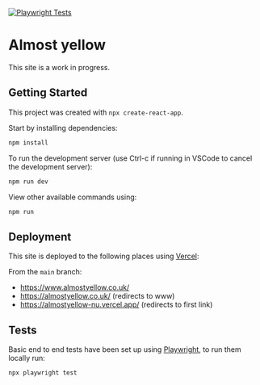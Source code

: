 [![Playwright Tests](https://github.com/cjrace/almostyellow/actions/workflows/playwright.yml/badge.svg)](https://github.com/cjrace/almostyellow/actions/workflows/playwright.yml)

# Almost yellow

This site is a work in progress.

## Getting Started

This project was created with `npx create-react-app`.

Start by installing dependencies:

```bash
npm install
```

To run the development server (use Ctrl-c if running in VSCode to cancel the development server):

```bash
npm run dev
```

View other available commands using:

```bash
npm run
```

## Deployment

This site is deployed to the following places using [Vercel](https://vercel.com/):

From the `main` branch:
* https://www.almostyellow.co.uk/
* https://almostyellow.co.uk/ (redirects to www)
* https://almostyellow-nu.vercel.app/ (redirects to first link)


## Tests

Basic end to end tests have been set up using [Playwright](https://playwright.dev/), to run them locally run:

```bash
npx playwright test
```
